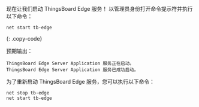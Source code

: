现在让我们启动 ThingsBoard Edge 服务！
以管理员身份打开命令提示符并执行以下命令：

```shell
net start tb-edge
```
{: .copy-code}

预期输出：

```text
ThingsBoard Edge Server Application 服务正在启动。
ThingsBoard Edge Server Application 服务已成功启动。
```

为了重新启动 ThingsBoard Edge 服务，您可以执行以下命令：

```shell
net stop tb-edge
net start tb-edge
```